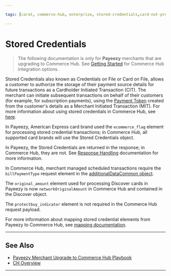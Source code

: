 ```yaml
---

tags: [carat, commerce-hub, enterprise, stored-credentials,card-not-present, payeezy]

---
```


# Stored Credentials

<!-- theme: danger -->
> The following documentation is only for **Payeezy** merchants that are upgrading to Commerce Hub. See [Getting Started](?path=docs/Getting-Started/Getting-Started-General.md) for Commerce Hub integration options.

Stored Credentials also known as Credentials on File or Card on File, allows a customer to authorize the storage of their payment source details for future transactions as a Cardholder Initiated Transaction (CIT).  The merchant can initiate subsequent transactions on behalf of their customers (for example, for subscription payments), using the [Payment Token](?path=docs/Resources/API-Documents/Payments_VAS/Payment-Token.md) created from the customer's details as a Merchant Initiated Transaction (MIT).  For more information about using stored credentials in Commerce Hub, see [here](?path=docs/Resources/Guides/Stored-Credentials.md).

In Payeezy, American Express card brand used the `ecommerce_flag` element for processing stored credential transactions; in Commerce Hub, all supported card brands will use the Stored Credentials object.

In Payeezy, the Stored Credentials are returned in the response; in Commerce Hub, they are not.  See [Response Handling](?path=docs/Resources/Guides/Response-Codes/Response-Handling.md) documentation for more information.

In Commerce Hub, merchant managed scheduled transactions require the `billPaymentType` request element in the [additionalDataCommon object](?path=docs/Resources/Master-Data/Additional-Data.md).

The `original_amount` element used for processing Discover cards in Payeezy is now `networkOriginalAmount` in Commerce Hub and contained in the Discover object.

The `protectbuy_indicator` element is not required in the Commerce Hub request payload.

For more information about mapping stored credential elements from Payeezy to Commerce Hub, see [mapping documentation](?path=docs/Resources/Guides/Payeezy/Payeezy-UpgradetoCH-TechnicalAPI.md).

---

## See Also

- [Payeezy Merchant Upgrade to Commerce Hub Playbook](?path=docs/Resources/Guides/Payeezy/PayeezyUpgradetoCHGuideLandingPage.md)
- [CH Overview](?path=docs/Getting-Started/Getting-Started-General.md)

---
